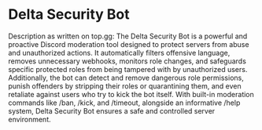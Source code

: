 # Delta Security Bot

Description as written on top.gg:
The Delta Security Bot is a powerful and proactive Discord moderation tool designed to protect servers from abuse and unauthorized actions. It automatically filters offensive language, removes unnecessary webhooks, monitors role changes, and safeguards specific protected roles from being tampered with by unauthorized users. Additionally, the bot can detect and remove dangerous role permissions, punish offenders by stripping their roles or quarantining them, and even retaliate against users who try to kick the bot itself. With built-in moderation commands like /ban, /kick, and /timeout, alongside an informative /help system, Delta Security Bot ensures a safe and controlled server environment.
